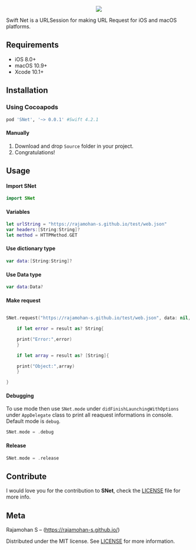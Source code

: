 <p align="center">
  <img src="https://rajamohan-s.github.io/swiftnet/logo.png">
</p>
<p>
Swift Net is a URLSession  for making URL Request for iOS and macOS platforms.
</p>

## Requirements

- iOS 8.0+
- macOS 10.9+
- Xcode 10.1+

## Installation

### Using Cocoapods

```ruby
pod 'SNet', '~> 0.0.1' #Swift 4.2.1
```

#### Manually
1. Download and drop ```Source``` folder in your project.  
2. Congratulations! 

## Usage

#### Import SNet 
``` swift
import SNet
```
#### Variables 
``` swift
let urlString = "https://rajamohan-s.github.io/test/web.json"
var headers:[String:String]?
let method = HTTPMethod.GET
```
#### Use dictionary type
``` swift
var data:[String:String]?
```
#### Use Data type
``` swift
var data:Data?
```
#### Make request
``` swift

SNet.request("https://rajamohan-s.github.io/test/web.json", data: nil, headers: nil, method:HTTPMethod.GET) { (result) in

    if let error = result as? String{

    print("Error:",error)
    }

    if let array = result as? [String]{

    print("Object:",array)
    }

}
```
#### Debugging

To use mode  then use ``SNet.mode`` under ``didFinishLaunchingWithOptions``  under ``AppDelegate`` class to print all reaquest informations in console. Default mode is ``debug``.

``` swift
SNet.mode = .debug
```

#### Release

``` swift
SNet.mode = .release
```

## Contribute
I would love you for the contribution to **SNet**, check the [LICENSE](https://github.com/RAJAMOHAN-S/SNet/blob/master/LICENSE.md) file for more info.

## Meta

Rajamohan S – (https://rajamohan-s.github.io/)

Distributed under the MIT license. See [LICENSE](https://github.com/RAJAMOHAN-S/SNet/blob/master/LICENSE.md) for more information.




